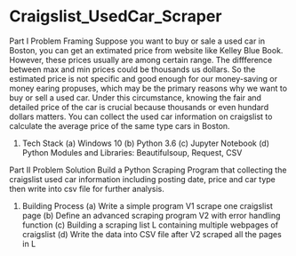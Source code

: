 # Craigslist_UsedCar_Scraper

Part I  Problem Framing 
Suppose you want to buy or sale a used car in Boston, you can get an extimated price from website like Kelley Blue Book. However, these prices usually are among certain range. The diffference between max and min prices could be thousands us dollars. So the estimated price is not specific and good enough for our money-saving or money earing propuses, which may be the primary reasons why we want to buy or sell a used car. Under this circumstance, knowing the fair and detailed price of the car is crucial because thousands or even hundard dollars matters. You can collect the used car information on craigslist to calculate the average price of the same type cars in Boston.
1. Tech Stack
     (a)  Windows 10
     (b)  Python 3.6
     (c)  Jupyter Notebook 
     (d)  Python Modules and Libraries: Beautifulsoup, Request, CSV

Part II   Problem Solution 
Build a Python Scraping Program that collecting the craigslist used car information including posting date, price and car type then write into csv file for further analysis.
1. Building Process
     (a)  Write a simple program V1 scrape one craigslist page 
     (b)  Define an advanced scraping program V2 with error handling function 
     (c)  Building a scraping list L containing multiple webpages of craigslist
     (d)  Write the data into CSV file after V2 scraped all the pages in L




 

